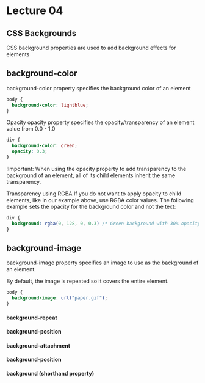 # Lecture 04

## CSS Backgrounds

CSS background properties are used to add background effects for elements

## background-color
background-color property specifies the background color of an element

```css
body {
  background-color: lightblue;
}
```
Opacity 
opacity property specifies the opacity/transparency of an element
value from 0.0 - 1.0
```css
div {
  background-color: green;
  opacity: 0.3;
}
```
!Important:
When using the opacity property to add transparency to the background of an element, all of its child elements inherit the same transparency. 

Transparency using RGBA
If you do not want to apply opacity to child elements, like in our example above, use RGBA color values. The following example sets the opacity for the background color and not the text:

```css
div {
  background: rgba(0, 128, 0, 0.3) /* Green background with 30% opacity */
}
```

## background-image
background-image property specifies an image to use as the background of an element.

By default, the image is repeated so it covers the entire element.
```css
body {
  background-image: url("paper.gif");
}
```

#### background-repeat

#### background-position

#### background-attachment

#### background-position

#### background (shorthand property)